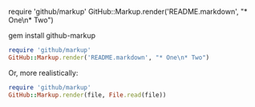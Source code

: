 require 'github/markup'
GitHub::Markup.render('README.markdown', "* One\n* Two")

gem install github-markup


```ruby
require 'github/markup'
GitHub::Markup.render('README.markdown', "* One\n* Two")
```

Or, more realistically:

```ruby
require 'github/markup'
GitHub::Markup.render(file, File.read(file))
```
